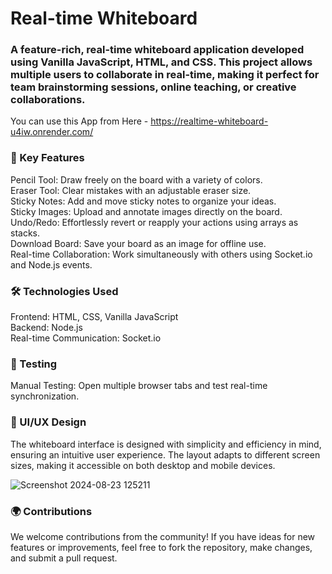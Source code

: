 # Real-time Whiteboard

### A feature-rich, real-time whiteboard application developed using Vanilla JavaScript, HTML, and CSS. This project allows multiple users to collaborate in real-time, making it perfect for team brainstorming sessions, online teaching, or creative collaborations.

You can use this App from Here - https://realtime-whiteboard-u4iw.onrender.com/

### 🚀 Key Features
Pencil Tool: Draw freely on the board with a variety of colors. <br>
Eraser Tool: Clear mistakes with an adjustable eraser size. <br>
Sticky Notes: Add and move sticky notes to organize your ideas. <br>
Sticky Images: Upload and annotate images directly on the board. <br>
Undo/Redo: Effortlessly revert or reapply your actions using arrays as stacks. <br>
Download Board: Save your board as an image for offline use. <br>
Real-time Collaboration: Work simultaneously with others using Socket.io and Node.js events. <br>

### 🛠️ Technologies Used
Frontend: HTML, CSS, Vanilla JavaScript <br>
Backend: Node.js <br>
Real-time Communication: Socket.io

### 🧪 Testing
Manual Testing: Open multiple browser tabs and test real-time synchronization.

### 🎨 UI/UX Design
The whiteboard interface is designed with simplicity and efficiency in mind, ensuring an intuitive user experience. The layout adapts to different screen sizes, making it accessible on both desktop and mobile devices.

![Screenshot 2024-08-23 125211](https://github.com/user-attachments/assets/24db6367-6688-43a2-8c17-7223a1696f15)


### 🌍 Contributions


We welcome contributions from the community! If you have ideas for new features or improvements, feel free to fork the repository, make changes, and submit a pull request.
